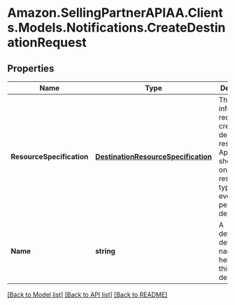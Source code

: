 # Amazon.SellingPartnerAPIAA.Clients.Models.Notifications.CreateDestinationRequest
## Properties

Name | Type | Description | Notes
------------ | ------------- | ------------- | -------------
**ResourceSpecification** | [**DestinationResourceSpecification**](DestinationResourceSpecification.md) | The information required to create a destination resource. Applications should use one resource type (sqs or eventBridge) per destination. | 
**Name** | **string** | A developer-defined name to help identify this destination. | 

[[Back to Model list]](../README.md#documentation-for-models) [[Back to API list]](../README.md#documentation-for-api-endpoints) [[Back to README]](../README.md)

